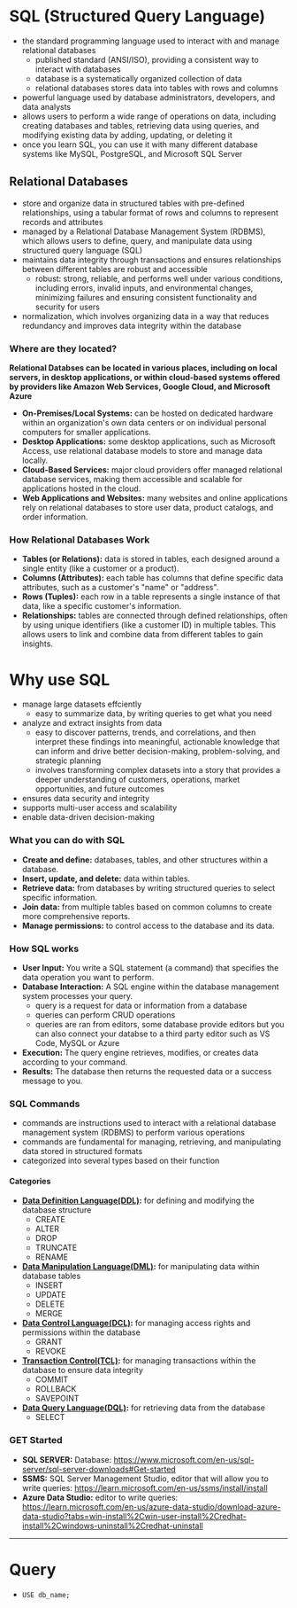 # SQL (Structured Query Language)
- the standard programming language used to interact with and manage relational databases
    - published standard (ANSI/ISO), providing a consistent way to interact with databases
    - database is a systematically organized collection of data
    - relational databases stores data into tables with rows and columns
- powerful language used by database administrators, developers, and data analysts
- allows users to perform a wide range of operations on data, including creating databases and tables, retrieving data using queries, and modifying existing data by adding, updating, or deleting it
- once you learn SQL, you can use it with many different database systems like MySQL, PostgreSQL, and Microsoft SQL Server



## Relational Databases
- store and organize data in structured tables with pre-defined relationships, using a tabular format of rows and columns to represent records and attributes
- managed by a Relational Database Management System (RDBMS), which allows users to define, query, and manipulate data using structured query language (SQL)
- maintains data integrity through transactions and ensures relationships between different tables are robust and accessible
    - robust: strong, reliable, and performs well under various conditions, including errors, invalid inputs, and environmental changes, minimizing failures and ensuring consistent functionality and security for users
- normalization, which involves organizing data in a way that reduces redundancy and improves data integrity within the database

### Where are they located?
**Relational Databses can be located in various places, including on local servers, in desktop applications, or within cloud-based systems offered by providers like Amazon Web Services, Google Cloud, and Microsoft Azure**
- **On-Premises/Local Systems:** can be hosted on dedicated hardware within an organization's own data centers or on individual personal computers for smaller applications. 
- **Desktop Applications:** some desktop applications, such as Microsoft Access, use relational database models to store and manage data locally. 
- **Cloud-Based Services:** major cloud providers offer managed relational database services, making them accessible and scalable for applications hosted in the cloud. 
- **Web Applications and Websites:** many websites and online applications rely on relational databases to store user data, product catalogs, and order information. 

### How Relational Databases Work
- **Tables (or Relations):** data is stored in tables, each designed around a single entity (like a customer or a product). 
- **Columns (Attributes):** each table has columns that define specific data attributes, such as a customer's "name" or "address". 
- **Rows (Tuples):** each row in a table represents a single instance of that data, like a specific customer's information. 
- **Relationships:** tables are connected through defined relationships, often by using unique identifiers (like a customer ID) in multiple tables. This allows users to link and combine data from different tables to gain insights. 

# Why use SQL
- manage large datasets effciently
    - easy to summarize data, by writing queries to get what you need
- analyze and extract insights from data
    - easy to discover patterns, trends, and correlations, and then interpret these findings into meaningful, actionable knowledge that can inform and drive better decision-making, problem-solving, and strategic planning
    - involves transforming complex datasets into a story that provides a deeper understanding of customers, operations, market opportunities, and future outcomes
- ensures data security and integrity
- supports multi-user access and scalability
- enable data-driven decision-making

### What you can do with SQL
- **Create and define:** databases, tables, and other structures within a database. 
- **Insert, update, and delete:** data within tables. 
- **Retrieve data:** from databases by writing structured queries to select specific information. 
- **Join data:** from multiple tables based on common columns to create more comprehensive reports. 
- **Manage permissions:** to control access to the database and its data. 

### How SQL works
- **User Input:** You write a SQL statement (a command) that specifies the data operation you want to perform.
- **Database Interaction:** A SQL engine within the database management system processes your query.
    - query is a request for data or information from a database
    - queries can perform CRUD operations
    - queries are ran from editors, some database provide editors but you can also connect your databse to a third party editor such as VS Code, MySQL or Azure
- **Execution:** The query engine retrieves, modifies, or creates data according to your command.
- **Results:** The database then returns the requested data or a success message to you.

### SQL Commands
- commands are instructions used to interact with a relational database management system (RDBMS) to perform various operations
- commands are fundamental for managing, retrieving, and manipulating data stored in structured formats
- categorized into several types based on their function

#### Categories
- **[Data Definition Language(DDL)](./Commands/DDL.md):** for defining and modifying the database structure
    - CREATE 
    - ALTER 
    - DROP 
    - TRUNCATE
    - RENAME
- **[Data Manipulation Language(DML)](./Commands/DML.md):** for manipulating data within database tables
    - INSERT
    - UPDATE
    - DELETE
    - MERGE
- **[Data Control Language(DCL)](./Commands/DCL.md):**  for managing access rights and permissions within the database
    - GRANT
    - REVOKE
- **[Transaction Control(TCL)](./Commands/TCL.md):** for managing transactions within the database to ensure data integrity
    - COMMIT
    - ROLLBACK
    - SAVEPOINT
- **[Data Query Language(DQL)](./Commands/DQL.md):** for retrieving data from the database
    - SELECT


### GET Started
- **SQL SERVER:** Database: https://www.microsoft.com/en-us/sql-server/sql-server-downloads#Get-started
- **SSMS:** SQL Server Management Studio, editor that will allow you to write queries: https://learn.microsoft.com/en-us/ssms/install/install
- **Azure Data Studio:** editor to write queries: https://learn.microsoft.com/en-us/azure-data-studio/download-azure-data-studio?tabs=win-install%2Cwin-user-install%2Credhat-install%2Cwindows-uninstall%2Credhat-uninstall

_____________________________________________________

# Query
- `USE db_name;`